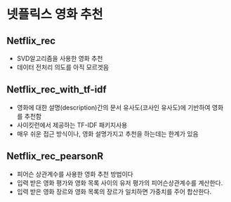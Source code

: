 # 넷플릭스 영화 추천

## Netflix_rec
- SVD알고리즘을 사용한 영화 추천
- 데이터 전처리 의도를 아직 모르겟음
## Netflix_rec_with_tf-idf
- 영화에 대한 설명(description)간의 문서 유사도(코사인 유사도)에 기반하여 영화를 추천함
- 사이킷런에서 제공하는 TF-IDF 패키지사용
- 매우 쉬운 접근 방식이나, 영화 설명가지고 추천을 하는데는 한계가 있음

## Netflix_rec_pearsonR
- 피어슨 상관계수를 사용한 영화 추천 방법이다
- 입력 받은 영화 평가와 영화 목록 사이의 유저 평가의 피어슨상관계수를 계산한다.
- 입력 받은 영화 장르와 영화 목록의 장르가 일치하면 가중치를 주어 합산한다.
